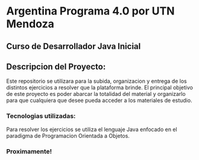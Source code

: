 # Argentina Programa 4.0 por UTN Mendoza

## Curso de Desarrollador Java Inicial 

## Descripcion del Proyecto:

Este repositorio se utilizara para la subida, organizacion y entrega de los distintos ejercicios a resolver que la plataforma brinde. El principal objetivo de este proyecto es poder abarcar la totalidad del material y organizarlo para que cualquiera que desee pueda acceder a los materiales de estudio.

### Tecnologias utilizadas:

Para resolver los ejercicios se utiliza el lenguaje Java enfocado en el paradigma de Programacion Orientada a Objetos.

### Proximamente!

